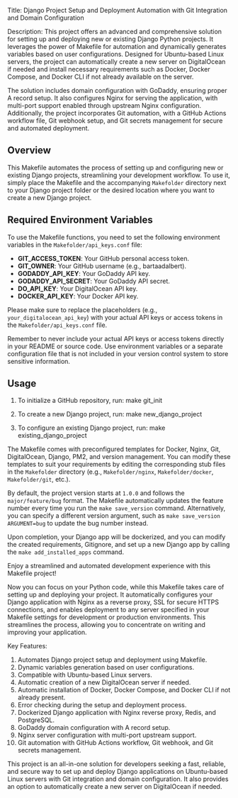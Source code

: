 Title: Django Project Setup and Deployment Automation with Git Integration and Domain Configuration

Description: This project offers an advanced and comprehensive solution for setting up and deploying new or existing Django Python projects. It leverages the power of Makefile for automation and dynamically generates variables based on user configurations. Designed for Ubuntu-based Linux servers, the project can automatically create a new server on DigitalOcean if needed and install necessary requirements such as Docker, Docker Compose, and Docker CLI if not already available on the server.

The solution includes domain configuration with GoDaddy, ensuring proper A record setup. It also configures Nginx for serving the application, with multi-port support enabled through upstream Nginx configuration. Additionally, the project incorporates Git automation, with a GitHub Actions workflow file, Git webhook setup, and Git secrets management for secure and automated deployment.

## Overview

This Makefile automates the process of setting up and configuring new or existing Django projects, streamlining your development workflow. To use it, simply place the Makefile and the accompanying `Makefolder` directory next to your Django project folder or the desired location where you want to create a new Django project.

## Required Environment Variables

To use the Makefile functions, you need to set the following environment variables in the `Makefolder/api_keys.conf` file:

- **GIT_ACCESS_TOKEN**: Your GitHub personal access token.
- **GIT_OWNER**: Your GitHub username (e.g., bartaadalbert).
- **GODADDY_API_KEY**: Your GoDaddy API key.
- **GODADDY_API_SECRET**: Your GoDaddy API secret.
- **DO_API_KEY**: Your DigitalOcean API key.
- **DOCKER_API_KEY**: Your Docker API key.

Please make sure to replace the placeholders (e.g., `your_digitalocean_api_key`) with your actual API keys or access tokens in the `Makefolder/api_keys.conf` file.

Remember to never include your actual API keys or access tokens directly in your README or source code. Use environment variables or a separate configuration file that is not included in your version control system to store sensitive information.

## Usage

1. To initialize a GitHub repository, run:
make git_init

2. To create a new Django project, run:
make new_django_project


3. To configure an existing Django project, run:
make existing_django_project


The Makefile comes with preconfigured templates for Docker, Nginx, Git, DigitalOcean, Django, PM2, and version management. You can modify these templates to suit your requirements by editing the corresponding stub files in the `Makefolder` directory (e.g., `Makefolder/nginx`, `Makefolder/docker`, `Makefolder/git`, etc.).

By default, the project version starts at `1.0.0` and follows the `major/feature/bug` format. The Makefile automatically updates the feature number every time you run the `make save_version` command. Alternatively, you can specify a different version argument, such as `make save_version ARGUMENT=bug` to update the bug number instead.

Upon completion, your Django app will be dockerized, and you can modify the created requirements, Gitignore, and set up a new Django app by calling the `make add_installed_apps` command.

Enjoy a streamlined and automated development experience with this Makefile project!

Now you can focus on your Python code, while this Makefile takes care of setting up and deploying your project. It automatically configures your Django application with Nginx as a reverse proxy, SSL for secure HTTPS connections, and enables deployment to any server specified in your Makefile settings for development or production environments. This streamlines the process, allowing you to concentrate on writing and improving your application.



Key Features:

1. Automates Django project setup and deployment using Makefile.
2. Dynamic variables generation based on user configurations.
3. Compatible with Ubuntu-based Linux servers.
4. Automatic creation of a new DigitalOcean server if needed.
5. Automatic installation of Docker, Docker Compose, and Docker CLI if not already present.
6. Error checking during the setup and deployment process.
7. Dockerized Django application with Nginx reverse proxy, Redis, and PostgreSQL.
8. GoDaddy domain configuration with A record setup.
9. Nginx server configuration with multi-port upstream support.
10. Git automation with GitHub Actions workflow, Git webhook, and Git secrets management.

This project is an all-in-one solution for developers seeking a fast, reliable, and secure way to set up and deploy Django applications on Ubuntu-based Linux servers with Git integration and domain configuration. It also provides an option to automatically create a new server on DigitalOcean if needed.

